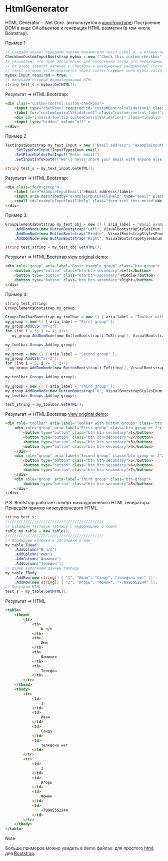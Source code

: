 # HtmlGenerator
HTML Generator - .Net Core. (используется в [конструкторе](https://github.com/badhitman/BlankCRM/tree/main/micro-services/ConstructorService))
Построение DOM в виде C# объектов и генерация HTML разметки (в том числе Bootstrap).

Пример 1:
```C#
// Создаём объект передаём первым параметром текст Label-а, а вторым идентификатор Input-а
CheckboxCustomInputBootstrap mybox = new ("Check this custom checkbox", "customControlValidation1");
// указываем, что поле обязательно для заполенния (если это необходимо).
// От этого зависит наличие у CheckBox-а реакционных уведомлений (invalid-feedback и/или valid-feedback), 
// текст которых устанавливается через соответсвующие поля mybox.valid_feedback_text и mybox.invalid_feedback_text
mybox.Input.required = true;
// получаем готовый форматированый HTML
string test_s = mybox.GetHTML();
```
Результат => HTML.Bootstrap:
```HTML
<div class="custom-control custom-checkbox">
	<input type="checkbox" required id="customControlValidation1" class="custom-control-input" >
	<label for="customControlValidation1" class="custom-control-label">Check this custom checkbox</label>
	<div id="invalid-tooltip-customControlValidation1" class="invalid-feedback">Пожалуйста, установите Checkbox</div>
	<input type="hidden" value="off" >
</div>
```

Пример 2
```C#
TextInputBootstrap my_text_input = new ("Email address", "exampleInputEmail1")
    .SetTypeForInput(InputTypesEnum.email)
    .SetPlaceholderForInput("Enter email")
    .SetInputInfoFooter("We'll never share your email with anyone else.");

string test_s = my_text_input.GetHTML();
```
Результат => HTML.Bootstrap:
```HTML
<div class="form-group">
	<label for="exampleInputEmail1">Email address</label>
	<input aria-describedby="exampleInputEmail1Help" type="email" placeholder="Enter email" id="exampleInputEmail1" name="exampleInputEmail1" class="form-control" >
	<small id="exampleInputEmail1Help" class="form-text text-muted">We'll never share your email with anyone else.</small>
</div>
```

Пример 3:
```C#
GroupElementsBootstrap my_test_obj = new () { aria_label = "Basic example group" }
    .AddDomNode(new ButtonBootstrap("Left", VisualBootstrapStylesEnum.secondary))
    .AddDomNode(new ButtonBootstrap("Middle", VisualBootstrapStylesEnum.secondary))
    .AddDomNode(new ButtonBootstrap("Right", VisualBootstrapStylesEnum.secondary));

string test_string = my_test_obj.GetHTML();
```
Результат => HTML.Bootstrap [view original demo](https://getbootstrap.com/docs/4.3/components/button-group/#basic-example):
```HTML
<div role="group" aria-label="Basic example group" class="btn-group">
	<button type="button" class="btn btn-secondary">Left</button>
	<button type="button" class="btn btn-secondary">Middle</button>
	<button type="button" class="btn btn-secondary">Right</button>
</div>
```
Пример 4:
```C#
string test_string;
GroupElementsBootstrap my_group;

GroupsToolbarBootstrap my_toolbar = new () { aria_label = "Toolbar with button groups" };
my_group = new () { aria_label = "First group" };
my_group.AddCSS("mr-2");
for (int i = 1; i <= 4; i++)
   my_group.AddDomNode(new ButtonBootstrap(i.ToString(), VisualBootstrapStylesEnum.secondary));

my_toolbar.Groups.Add(my_group);
//
my_group = new () { aria_label = "Second group" };
my_group.AddCSS("mr-2");
for (int i = 5; i <= 7; i++)
  my_group.AddDomNode(new ButtonBootstrap(i.ToString(), VisualBootstrapStylesEnum.secondary));

my_toolbar.Groups.Add(my_group);
//
my_group = new () { aria_label = "Third group" };
my_group.AddDomNode(new ButtonBootstrap("8", VisualBootstrapStylesEnum.secondary));
my_toolbar.Groups.Add(my_group);

test_string = my_toolbar.GetHTML();
```
Результат => HTML.Bootstrap [view original demo](https://getbootstrap.com/docs/4.3/components/button-group/#button-toolbar):
```HTML
<div role="toolbar" aria-label="Toolbar with button groups" class="btn-toolbar">
	<div role="group" aria-label="First group" class="btn-group mr-2">
		<button type="button" class="btn btn-secondary">1</button>
		<button type="button" class="btn btn-secondary">2</button>
		<button type="button" class="btn btn-secondary">3</button>
		<button type="button" class="btn btn-secondary">4</button>
	</div>
	<div role="group" aria-label="Second group" class="btn-group mr-2">
		<button type="button" class="btn btn-secondary">5</button>
		<button type="button" class="btn btn-secondary">6</button>
		<button type="button" class="btn btn-secondary">7</button>
	</div>
	<div role="group" aria-label="Third group" class="btn-group">
		<button type="button" class="btn btn-secondary">8</button>
	</div>
</div>
```

P.S.
Bootstrap работает поверх низкоуровневого HTML генератора.
Приведём пример низкоуровневого HTML
```C#
string test_s;
////////////////////////////////////////////
// Создадим тестовую таблицу с информацией о людях
table my_table = new table();
////////////////////////////////////////////
// Формируем колонки и заголовки к ним
my_table.THead
    .AddColumn("№ п/п")
    .AddColumn("Имя")
    .AddColumn("Фамилия")
    .AddColumn("Телефон");
// далее заполняем данным таблицу
my_table.TBody
    .AddRow(new string[] { "1", "Иван", "Санду", "телефона нет" })
    .AddRow(new string[] { "2", "Игорь", "Фомин", "+79995552244" });
// Получаем HTML
test_s = my_table.GetHTML();
```
Результат => HTML
```HTML
<table>
    <thead>
        <tr>
            <th>
                № п/п
            </th>
            <th>
                Имя
            </th>
            <th>
                Фамилия
            </th>
            <th>
                Телефон
            </th>
        </tr>
    </thead>
    <tbody>
        <tr>
            <td>
                1
            </td>
            <td>
                Иван
            </td>
            <td>
                Санду
            </td>
            <td>
                телефона нет
            </td>
        </tr>
        <tr>
            <td>
                2
            </td>
            <td>
                Игорь
            </td>
            <td>
                Фомин
            </td>
            <td>
                +79995552244
            </td>
        </tr>
    </tbody>
</table>
```

> [!NOTE]
> Больше примеров можно увидеть в demo файлах: для простого [html](./demo.cs); для [Bootstrap](./demo_bootstrap.cs).